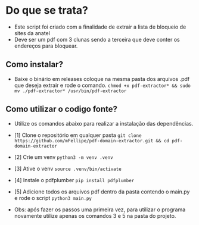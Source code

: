 # Do que se trata?
- Este script foi criado com a finalidade de extrair a lista de bloqueio de sites da anatel
- Deve ser um pdf com 3 clunas sendo a terceira que deve conter os endereços para bloquear.

## Como instalar?
- Baixe o binário em releases coloque na mesma pasta dos arquivos .pdf que deseja extrair e rode o comando.
```chmod +x pdf-extractor* && sudo mv ./pdf-extractor* /usr/bin/pdf-extractor```


## Como utilizar o codigo fonte?
- Utilize os comandos abaixo para realizar a instalação das dependências.


- [1] Clone o repositório em qualquer pasta
```git clone https://github.com/mFellipe/pdf-domain-extractor.git && cd pdf-domain-extractor```

- [2] Crie um venv
```python3 -m venv .venv```

- [3] Ative o venv
```source .venv/bin/activate```

- [4] Instale o pdfplumber
```pip install pdfplumber```

- [5] Adicione todos os arquivos pdf dentro da pasta contendo o main.py e rode o script
```python3 main.py```

- Obs: após fazer os passos uma primeira vez, para utilizar o programa novamente utilize apenas os comandos 3 e 5 na pasta do projeto.
